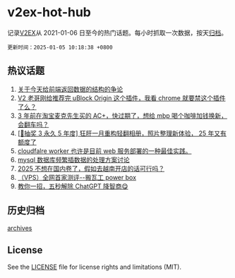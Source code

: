 # v2ex-hot-hub

 记录[V2EX](https://www.v2ex.com/)从 2021-01-06 日至今的热门话题。每小时抓取一次数据，按天[归档](archives)。

`更新时间：2025-01-05 10:18:38 +0800`

## 热议话题

1. [关于今天给前端返回数据的结构的争论](https://www.v2ex.com/t/1102528)
1. [V2 老哥刚给推荐完 uBlock Origin 这个插件，我看 chrome 就要禁这个插件了么？](https://www.v2ex.com/t/1102466)
1. [3 年前在淘宝麦克先生买的 AC+，快过期了，想给 mbp 喝个咖啡加钱换新，会翻车吗？](https://www.v2ex.com/t/1102477)
1. [[🎁抽奖 3 永久 5 年度] 狂肝一月重构轻翻相册，照片整理新体验， 25 年又有额度了](https://www.v2ex.com/t/1102554)
1. [cloudfalre worker 也许是目前 web 服务部署的一种最佳实践。](https://www.v2ex.com/t/1102503)
1. [mysql 数据库频繁插数据的处理方案讨论](https://www.v2ex.com/t/1102456)
1. [2025 不想在国内卷了，假如去越南开店的话可行吗？](https://www.v2ex.com/t/1102515)
1. [（VPS）全网首家测评--搬瓦工 power box](https://www.v2ex.com/t/1102483)
1. [教你一招，五秒解除 ChatGPT 降智商😋](https://www.v2ex.com/t/1102460)

## 历史归档

[archives](archives)

## License

See the [LICENSE](LICENSE) file for license rights and limitations (MIT).
